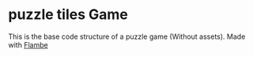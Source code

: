 # puzzle tiles Game

This is the base code structure of a puzzle game (Without assets). Made with [Flambe](https://github.com/aduros/flambe)
